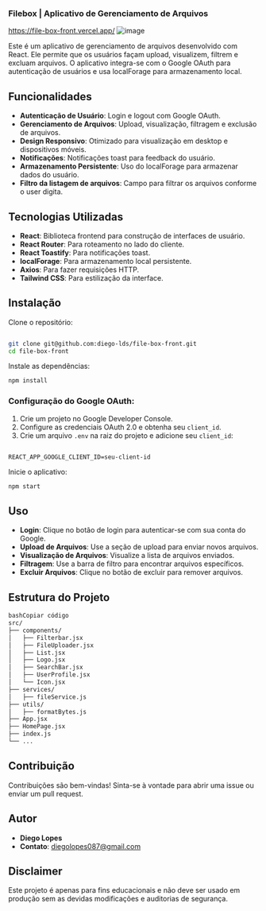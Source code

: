 
### Filebox | Aplicativo de Gerenciamento de Arquivos


https://file-box-front.vercel.app/
![image](https://github.com/diego-lds/file-box-front/assets/4356478/44769ce8-d36c-41b5-b744-beb0ef87310e)

Este é um aplicativo de gerenciamento de arquivos desenvolvido com React. Ele permite que os usuários façam upload, visualizem, filtrem e excluam arquivos. O aplicativo integra-se com o Google OAuth para autenticação de usuários e usa localForage para armazenamento local.

## Funcionalidades

- **Autenticação de Usuário**: Login e logout com Google OAuth.
- **Gerenciamento de Arquivos**: Upload, visualização, filtragem e exclusão de arquivos.
- **Design Responsivo**: Otimizado para visualização em desktop e dispositivos móveis.
- **Notificações**: Notificações toast para feedback do usuário.
- **Armazenamento Persistente**: Uso do localForage para armazenar dados do usuário.
- **Filtro da listagem de arquivos**: Campo para filtrar os arquivos conforme o user digita.


## Tecnologias Utilizadas

- **React**: Biblioteca frontend para construção de interfaces de usuário.
- **React Router**: Para roteamento no lado do cliente.
- **React Toastify**: Para notificações toast.
- **localForage**: Para armazenamento local persistente.
- **Axios**: Para fazer requisições HTTP.
- **Tailwind CSS**: Para estilização da interface.

## Instalação

Clone o repositório:

```bash

git clone git@github.com:diego-lds/file-box-front.git
cd file-box-front
```

Instale as dependências:

```bash
npm install
```

### Configuração do Google OAuth:

1. Crie um projeto no Google Developer Console.
2. Configure as credenciais OAuth 2.0 e obtenha seu `client_id`.
3. Crie um arquivo `.env` na raiz do projeto e adicione seu `client_id`:

```

REACT_APP_GOOGLE_CLIENT_ID=seu-client-id
```

Inicie o aplicativo:

```bash
npm start
```

## Uso

- **Login**: Clique no botão de login para autenticar-se com sua conta do Google.
- **Upload de Arquivos**: Use a seção de upload para enviar novos arquivos.
- **Visualização de Arquivos**: Visualize a lista de arquivos enviados.
- **Filtragem**: Use a barra de filtro para encontrar arquivos específicos.
- **Excluir Arquivos**: Clique no botão de excluir para remover arquivos.

## Estrutura do Projeto

```bash
bashCopiar código
src/
├── components/
│   ├── Filterbar.jsx
│   ├── FileUploader.jsx
│   ├── List.jsx
│   ├── Logo.jsx
│   ├── SearchBar.jsx
│   ├── UserProfile.jsx
│   └── Icon.jsx
├── services/
│   ├── fileService.js
├── utils/
│   ├── formatBytes.js
├── App.jsx
├── HomePage.jsx
├── index.js
└── ...

```

## Contribuição

Contribuições são bem-vindas! Sinta-se à vontade para abrir uma issue ou enviar um pull request.

## Autor

- **Diego Lopes**
- **Contato**: diegolopes087@gmail.com

## Disclaimer

Este projeto é apenas para fins educacionais e não deve ser usado em produção sem as devidas modificações e auditorias de segurança.
